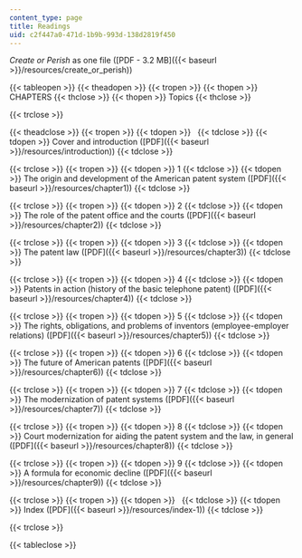 ```yaml
---
content_type: page
title: Readings
uid: c2f447a0-471d-1b9b-993d-138d2819f450
---
```


_Create or Perish_ as one file ([PDF - 3.2 MB]({{< baseurl >}}/resources/create_or_perish))

{{< tableopen >}}
{{< theadopen >}}
{{< tropen >}}
{{< thopen >}}
CHAPTERS
{{< thclose >}}
{{< thopen >}}
Topics
{{< thclose >}}

{{< trclose >}}

{{< theadclose >}}
{{< tropen >}}
{{< tdopen >}}
 
{{< tdclose >}}
{{< tdopen >}}
Cover and introduction ([PDF]({{< baseurl >}}/resources/introduction))
{{< tdclose >}}

{{< trclose >}}
{{< tropen >}}
{{< tdopen >}}
1
{{< tdclose >}}
{{< tdopen >}}
The origin and development of the American patent system ([PDF]({{< baseurl >}}/resources/chapter1))
{{< tdclose >}}

{{< trclose >}}
{{< tropen >}}
{{< tdopen >}}
2
{{< tdclose >}}
{{< tdopen >}}
The role of the patent office and the courts ([PDF]({{< baseurl >}}/resources/chapter2))
{{< tdclose >}}

{{< trclose >}}
{{< tropen >}}
{{< tdopen >}}
3
{{< tdclose >}}
{{< tdopen >}}
The patent law ([PDF]({{< baseurl >}}/resources/chapter3))
{{< tdclose >}}

{{< trclose >}}
{{< tropen >}}
{{< tdopen >}}
4
{{< tdclose >}}
{{< tdopen >}}
Patents in action (history of the basic telephone patent) ([PDF]({{< baseurl >}}/resources/chapter4))
{{< tdclose >}}

{{< trclose >}}
{{< tropen >}}
{{< tdopen >}}
5
{{< tdclose >}}
{{< tdopen >}}
The rights, obligations, and problems of inventors (employee-employer relations) ([PDF]({{< baseurl >}}/resources/chapter5))
{{< tdclose >}}

{{< trclose >}}
{{< tropen >}}
{{< tdopen >}}
6
{{< tdclose >}}
{{< tdopen >}}
The future of American patents ([PDF]({{< baseurl >}}/resources/chapter6))
{{< tdclose >}}

{{< trclose >}}
{{< tropen >}}
{{< tdopen >}}
7
{{< tdclose >}}
{{< tdopen >}}
The modernization of patent systems ([PDF]({{< baseurl >}}/resources/chapter7))
{{< tdclose >}}

{{< trclose >}}
{{< tropen >}}
{{< tdopen >}}
8
{{< tdclose >}}
{{< tdopen >}}
Court modernization for aiding the patent system and the law, in general ([PDF]({{< baseurl >}}/resources/chapter8))
{{< tdclose >}}

{{< trclose >}}
{{< tropen >}}
{{< tdopen >}}
9
{{< tdclose >}}
{{< tdopen >}}
A formula for economic decline ([PDF]({{< baseurl >}}/resources/chapter9))
{{< tdclose >}}

{{< trclose >}}
{{< tropen >}}
{{< tdopen >}}
 
{{< tdclose >}}
{{< tdopen >}}
Index ([PDF]({{< baseurl >}}/resources/index-1))
{{< tdclose >}}

{{< trclose >}}

{{< tableclose >}}